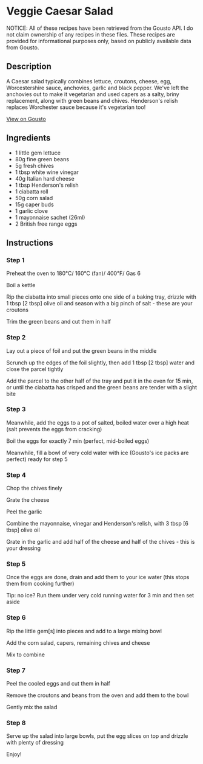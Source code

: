 # Veggie Caesar Salad

NOTICE: All of these recipes have been retrieved from the Gousto API. I do not claim ownership of any recipes in these files. These recipes are provided for informational purposes only, based on publicly available data from Gousto.

## Description

A Caesar salad typically combines lettuce, croutons, cheese, egg, Worcestershire sauce, anchovies, garlic and black pepper. We've left the anchovies out to make it vegetarian and used capers as a salty, briny replacement, along with green beans and chives. Henderson's relish replaces Worchester sauce because it's vegetarian too!

[View on Gousto](https://www.gousto.co.uk/recipes/cookbook/veggie-caesar-salad)

## Ingredients

- 1 little gem lettuce
- 80g fine green beans
- 5g fresh chives
- 1 tbsp white wine vinegar 
- 40g Italian hard cheese
- 1 tbsp Henderson's relish 
- 1 ciabatta roll
- 50g corn salad
- 15g caper buds
- 1 garlic clove
- 1 mayonnaise sachet (26ml)
- 2 British free range eggs

## Instructions


### Step 1

Preheat the oven to 180&deg;C/ 160&deg;C (fan)/ 400&deg;F/ Gas 6


Boil a kettle


Rip the ciabatta into small pieces&nbsp;onto one side of a baking tray,&nbsp;drizzle with 1 tbsp <span class="text-danger">[2 tbsp]</span> olive oil and season with a big pinch of salt - these are your croutons


Trim the green beans and cut them in half


### Step 2

Lay out a piece of foil and put the green beans in the middle


Scrunch up the edges of the foil slightly, then add 1 tbsp<span class="text-danger"> [2 tbsp]</span> water and close the parcel tightly


Add the parcel to the other half of the tray and put it in the oven for 15 min, or until the ciabatta has crisped and the green beans are tender with a slight bite&nbsp;


### Step 3

Meanwhile, add the eggs to a pot of salted, boiled water over a high heat (salt prevents the eggs from cracking)&nbsp;


Boil&nbsp;the eggs for exactly 7 min (perfect, mid-boiled eggs)


Meanwhile, fill a bowl of very cold water with ice (Gousto's ice packs are perfect) ready for step 5 &nbsp;


### Step 4

Chop the chives finely


Grate the cheese


Peel the garlic


Combine the mayonnaise, vinegar and Henderson's relish, with 3 tbsp <span class="text-danger">[6 tbsp] </span>olive oil&nbsp;


Grate in&nbsp;the garlic and add half of the cheese and half of the chives - this is your dressing


### Step 5

Once the eggs are done, drain and add them to your ice water (this stops them from cooking further)&nbsp;


Tip: no ice? Run them under very cold running water for 3 min and then set aside&nbsp;


### Step 6

Rip the little gem<span class="text-danger">[s]</span> into pieces and add to a large mixing bowl&nbsp;


Add the corn salad, capers, remaining chives and cheese


Mix to combine


### Step 7

Peel the cooled eggs and cut them in half&nbsp;


Remove the croutons and beans from the oven and add them to the bowl


Gently mix the salad&nbsp;

### Step 8

Serve up the salad into large bowls, put the egg slices on top and drizzle with plenty of dressing


Enjoy!

